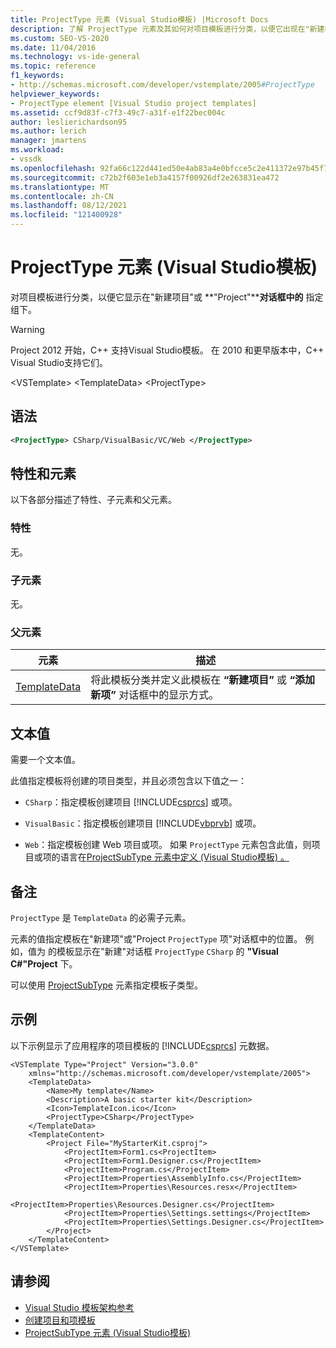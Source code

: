 ```yaml
---
title: ProjectType 元素 (Visual Studio模板) |Microsoft Docs
description: 了解 ProjectType 元素及其如何对项目模板进行分类，以便它出现在"新建Project或"添加新项"对话框中。
ms.custom: SEO-VS-2020
ms.date: 11/04/2016
ms.technology: vs-ide-general
ms.topic: reference
f1_keywords:
- http://schemas.microsoft.com/developer/vstemplate/2005#ProjectType
helpviewer_keywords:
- ProjectType element [Visual Studio project templates]
ms.assetid: ccf9d83f-c7f3-49c7-a31f-e1f22bec004c
author: leslierichardson95
ms.author: lerich
manager: jmartens
ms.workload:
- vssdk
ms.openlocfilehash: 92fa66c122d441ed50e4ab83a4e0bfcce5c2e411372e97b45f747663cfc457c9
ms.sourcegitcommit: c72b2f603e1eb3a4157f00926df2e263831ea472
ms.translationtype: MT
ms.contentlocale: zh-CN
ms.lasthandoff: 08/12/2021
ms.locfileid: "121400928"
---
```

# <a name="projecttype-element-visual-studio-templates"></a>ProjectType 元素 (Visual Studio模板) 
对项目模板进行分类，以便它显示在"新建项目"或 **"Project"****对话框中的** 指定组下。

> [!WARNING]
> Project 2012 开始，C++ 支持Visual Studio模板。 在 2010 和更早版本中，C++ Visual Studio支持它们。

 \<VSTemplate> \<TemplateData>
 \<ProjectType>

## <a name="syntax"></a>语法

```xml
<ProjectType> CSharp/VisualBasic/VC/Web </ProjectType>
```

## <a name="attributes-and-elements"></a>特性和元素
 以下各部分描述了特性、子元素和父元素。

### <a name="attributes"></a>特性
 无。

### <a name="child-elements"></a>子元素
 无。

### <a name="parent-elements"></a>父元素

|元素|描述|
|-------------|-----------------|
|[TemplateData](../extensibility/templatedata-element-visual-studio-templates.md)|将此模板分类并定义此模板在 **“新建项目”** 或 **“添加新项”** 对话框中的显示方式。|

## <a name="text-value"></a>文本值
 需要一个文本值。

 此值指定模板将创建的项目类型，并且必须包含以下值之一：

- `CSharp`：指定模板创建项目 [!INCLUDE[csprcs](../data-tools/includes/csprcs_md.md)] 或项。

- `VisualBasic`：指定模板创建项目 [!INCLUDE[vbprvb](../code-quality/includes/vbprvb_md.md)] 或项。

- `Web`：指定模板创建 Web 项目或项。 如果 `ProjectType` 元素包含此值，则项目或项的语言在[ProjectSubType 元素中定义 (Visual Studio模板) 。 ](../extensibility/projectsubtype-element-visual-studio-templates.md)

## <a name="remarks"></a>备注
 `ProjectType` 是 `TemplateData` 的必需子元素。

 元素的值指定模板在"新建项"或"Project `ProjectType` 项"对话框中的位置。  例如，值为 的模板显示在"新建"对话框 `ProjectType` `CSharp` 的 **"Visual C#"Project** 下。 

 可以使用 [ProjectSubType](../extensibility/projectsubtype-element-visual-studio-templates.md) 元素指定模板子类型。

## <a name="example"></a>示例
 以下示例显示了应用程序的项目模板的 [!INCLUDE[csprcs](../data-tools/includes/csprcs_md.md)] 元数据。

```
<VSTemplate Type="Project" Version="3.0.0"
    xmlns="http://schemas.microsoft.com/developer/vstemplate/2005">
    <TemplateData>
        <Name>My template</Name>
        <Description>A basic starter kit</Description>
        <Icon>TemplateIcon.ico</Icon>
        <ProjectType>CSharp</ProjectType>
    </TemplateData>
    <TemplateContent>
        <Project File="MyStarterKit.csproj">
            <ProjectItem>Form1.cs<ProjectItem>
            <ProjectItem>Form1.Designer.cs</ProjectItem>
            <ProjectItem>Program.cs</ProjectItem>
            <ProjectItem>Properties\AssemblyInfo.cs</ProjectItem>
            <ProjectItem>Properties\Resources.resx</ProjectItem>
            <ProjectItem>Properties\Resources.Designer.cs</ProjectItem>
            <ProjectItem>Properties\Settings.settings</ProjectItem>
            <ProjectItem>Properties\Settings.Designer.cs</ProjectItem>
        </Project>
    </TemplateContent>
</VSTemplate>
```

## <a name="see-also"></a>请参阅
- [Visual Studio 模板架构参考](../extensibility/visual-studio-template-schema-reference.md)
- [创建项目和项模板](../ide/creating-project-and-item-templates.md)
- [ProjectSubType 元素 (Visual Studio模板) ](../extensibility/projectsubtype-element-visual-studio-templates.md)
